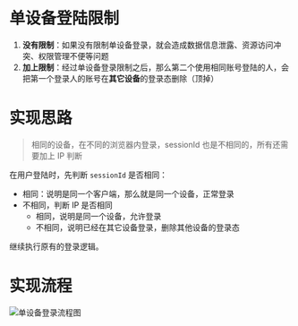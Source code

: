 # 单设备登陆限制

1. **没有限制**：如果没有限制单设备登录，就会造成数据信息泄露、资源访问冲突、权限管理不便等问题
2. **加上限制**：经过单设备登录限制之后，那么第二个使用相同账号登陆的人，会把第一个登录人的账号在**其它设备**的登录态删除（顶掉）



# 实现思路

> 相同的设备，在不同的浏览器内登录，sessionId 也是不相同的，所有还需要加上 IP 判断



在用户登陆时，先判断 `sessionId` 是否相同：

- 相同：说明是同一个客户端，那么就是同一个设备，正常登录
- 不相同，判断 IP 是否相同
  - 相同，说明是同一个设备，允许登录
  - 不相同，说明已经在其它设备登录，删除其他设备的登录态

继续执行原有的登录逻辑。



# 实现流程

![单设备登录流程图](https://gitee.com/CCCshengjiang/blog-img/raw/master/image/202403072019303.png)